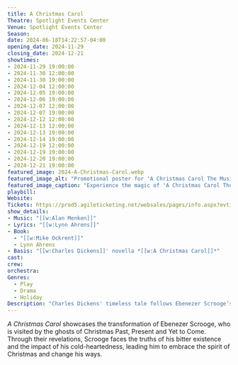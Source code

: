 ```yaml
---
title: A Christmas Carol
Theatre: Spotlight Events Center
Venue: Spotlight Events Center
Season: 
date: 2024-06-18T14:22:57-04:00
opening_date: 2024-11-29
closing_date: 2024-12-21
showtimes:
- 2024-11-29 19:00:00
- 2024-11-30 12:00:00
- 2024-11-30 19:00:00
- 2024-12-04 12:00:00
- 2024-12-05 19:00:00
- 2024-12-06 19:00:00
- 2024-12-07 12:00:00
- 2024-12-07 19:00:00
- 2024-12-12 12:00:00
- 2024-12-13 12:00:00
- 2024-12-13 19:00:00
- 2024-12-14 19:00:00
- 2024-12-19 12:00:00
- 2024-12-19 19:00:00
- 2024-12-20 19:00:00
- 2024-12-21 19:00:00
featured_image: 2024-A-Christmas-Carol.webp
featured_image_alt: "Promotional poster for 'A Christmas Carol The Musical' showing the title in golden letters against a wintery night scene."
featured_image_caption: "Experience the magic of 'A Christmas Carol The Musical', where holiday spirits come to life in a spectacle of song and snow."
playbill:
Website: 
Tickets: https://prod5.agileticketing.net/websales/pages/info.aspx?evtinfo=366478~4fdd59c7-9110-4ffd-b8a6-d23e78529eda&epguid=2807c832-0f5a-4130-917e-8c48755c010b&
show_details: 
- Music: "[[w:Alan Menken]]"
- Lyrics: "[[w:Lynn Ahrens]]"
- Book:
  - "[[w:Mike Ockrent]]"
  - Lynn Ahrens
- Basis: "[[w:Charles Dickens]]' novella *[[w:A Christmas Carol]]*"
cast:
crew:
orchestra:
Genres:
  - Play
  - Drama
  - Holiday
Description: "Charles Dickens' timeless tale follows Ebenezer Scrooge’s transformative journey from a miser to a benefactor, haunted and guided by spirits one Christmas Eve."
---
```

*A Christmas Carol* showcases the transformation of Ebenezer Scrooge, who is visited by the ghosts of Christmas Past, Present and Yet to Come. Through their revelations, Scrooge faces the truths of his bitter existence and the impact of his cold-heartedness, leading him to embrace the spirit of Christmas and change his ways.